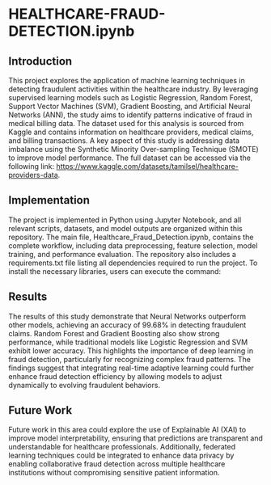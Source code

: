 # HEALTHCARE-FRAUD-DETECTION.ipynb
## Introduction
This project explores the application of machine learning techniques in detecting fraudulent activities within the healthcare industry. By leveraging supervised learning models such as Logistic Regression, Random Forest, Support Vector Machines (SVM), Gradient Boosting, and Artificial Neural Networks (ANN), the study aims to identify patterns indicative of fraud in medical billing data. The dataset used for this analysis is sourced from Kaggle and contains information on healthcare providers, medical claims, and billing transactions. A key aspect of this study is addressing data imbalance using the Synthetic Minority Over-sampling Technique (SMOTE) to improve model performance. The full dataset can be accessed via the following link: https://www.kaggle.com/datasets/tamilsel/healthcare-providers-data.

## Implementation
The project is implemented in Python using Jupyter Notebook, and all relevant scripts, datasets, and model outputs are organized within this repository. The main file, Healthcare_Fraud_Detection.ipynb, contains the complete workflow, including data preprocessing, feature selection, model training, and performance evaluation. The repository also includes a requirements.txt file listing all dependencies required to run the project. To install the necessary libraries, users can execute the command:

## Results
The results of this study demonstrate that Neural Networks outperform other models, achieving an accuracy of 99.68% in detecting fraudulent claims. Random Forest and Gradient Boosting also show strong performance, while traditional models like Logistic Regression and SVM exhibit lower accuracy. This highlights the importance of deep learning in fraud detection, particularly for recognizing complex fraud patterns. The findings suggest that integrating real-time adaptive learning could further enhance fraud detection efficiency by allowing models to adjust dynamically to evolving fraudulent behaviors.

## Future Work
Future work in this area could explore the use of Explainable AI (XAI) to improve model interpretability, ensuring that predictions are transparent and understandable for healthcare professionals. Additionally, federated learning techniques could be integrated to enhance data privacy by enabling collaborative fraud detection across multiple healthcare institutions without compromising sensitive patient information.
